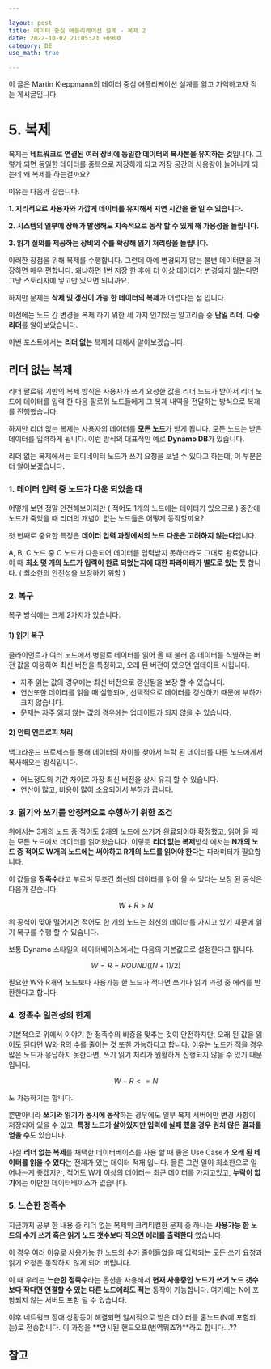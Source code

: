 ```yaml
---

layout: post
title: 데이터 중심 애플리케이션 설계 - 복제 2
date: 2022-10-02 21:05:23 +0900
category: DE
use_math: true

---
```


이 글은 Martin Kleppmann의 데이터 중심 애플리케이션 설계를 읽고 기억하고자 적는 게시글입니다.

# 5. 복제

복제는 **네트워크로 연결된 여러 장비에 동일한 데이터의 복사본을 유지하는 것**입니다. 그렇게 되면 동일한 데이터를 중복으로 저장하게 되고 저장 공간의 사용량이 늘어나게 되는데 왜 복제를 하는걸까요?

이유는 다음과 같습니다.

**1. 지리적으로 사용자와 가깝게 데이터를 유지해서 지연 시간을 줄 일 수 있습니다.**

**2. 시스템의 일부에 장애가 발생해도 지속적으로 동작 할 수 있게 해 가용성을 늘립니다.**

**3. 읽기 질의를 제공하는 장비의 수를 확장해 읽기 처리량을 늘립니다.**

이러한 장점을 위해 복제를 수행합니다. 그런데 아예 변경되지 않는 불변 데이터만을 저장하면 매우 편합니다. 왜냐하면 1번 저장 한 후에 더 이상 데이터가 변경되지 않는다면 그냥 스토리지에 넣고만 있으면 되니까요.

하지만 문제는 **삭제 및 갱신이 가능 한 데이터의 복제**가 어렵다는 점 입니다.

이전에는 노드 간 변경을 복제 하기 위한 세 가지 인기있는 알고리즘 중 **단일 리더**, **다중 리더**를 알아보았습니다.

이번 포스트에서는 **리더 없는** 복제에 대해서 알아보겠습니다.

## 리더 없는 복제

리더 팔로워 기반의 복제 방식은 사용자가 쓰기 요청한 값을 리더 노드가 받아서 리더 노드에 데이터를 입력 한 다음 팔로워 노드들에게 그 복제 내역을 전달하는 방식으로 복제를 진행했습니다.

하지만 리더 없는 복제는 사용자의 데이터를 **모든 노드**가 받게 됩니다. 모든 노드는 받은 데이터를 입력하게 됩니다. 이런 방식의 대표적인 예로 **Dynamo DB**가 있습니다.

리더 없는 복제에서는 코디네이터 노드가 쓰기 요청을 보낼 수 있다고 하는데, 이 부분은 더 알아보겠습니다.

### 1. 데이터 입력 중 노드가 다운 되었을 때

어떻게 보면 정말 안전해보이지만 ( 적어도 1개의 노드에는 데이터가 있으므로 ) 중간에 노드가 죽었을 때 리더의 개념이 없는 노드들은 어떻게 동작할까요?

첫 번째로 중요한 특징은 **데이터 입력 과정에서의 노드 다운은 고려하지 않는다**입니다.

A, B, C 노드 중 C 노드가 다운되어 데이터를 입력받지 못하더라도 그대로 완료합니다. 이 때 **최소 몇 개의 노드가 입력이 완료 되었는지에 대한 파라미터가 별도로 있는 듯** 합니다. ( 최소한의 안전성을 보장하기 위함 )

### 2. 복구

복구 방식에는 크게 2가지가 있습니다.

#### 1) 읽기 복구

클라이언트가 여러 노드에서 병렬로 데이터를 읽어 올 때 불러 온 데이터를 식별하는 버전 값을 이용하여 최신 버전을 특정하고, 오래 된 버전이 있으면 업데이트 시킵니다.

- 자주 읽는 값의 경우에는 최신 버전으로 갱신됨을 보장 할 수 있습니다.
- 연산또한 데이터를 읽을 때 실행되며, 선택적으로 데이터를 갱신하기 때문에 부하가 크지 않습니다.
- 문제는 자주 읽지 않는 값의 경우에는 업데이트가 되지 않을 수 있습니다.

#### 2) 안티 엔트로피 처리

백그라운드 프로세스를 통해 데이터의 차이를 찾아서 누락 된 데이터를 다른 노드에게서 복사해오는 방식입니다.

- 어느정도의 기간 차이로 가장 최신 버전을 상시 유지 할 수 있습니다.
- 연산이 많고, 비용이 많이 소요되어서 부하카 큽니다.

### 3. 읽기와 쓰기를 안정적으로 수행하기 위한 조건

위에서는 3개의 노드 중 적어도 2개의 노드에 쓰기가 완료되어야 확정했고, 읽어 올 때는 모든 노드에서 데이터를 읽어왔습니다. 이렇듯 **리더 없는 복제**방식 에서는 **N개의 노드 중 적어도 W개의 노드에는 써야하고 R개의 노드를 읽어야 한다**는 파라미터가 필요합니다.

이 값들을 **정족수**라고 부르며 무조건 최신의 데이터를 읽어 올 수 있다는 보장 된 공식은 다음과 같습니다.

$$W + R > N$$

위 공식이 맞아 떨어지면 적어도 한 개의 노드는 최신의 데이터를 가지고 있기 때문에 읽기 복구를 수행 할 수 있습니다.

보통 Dynamo 스타일의 데이터베이스에서는 다음의 기본값으로 설정한다고 합니다.

$$W = R = ROUND((N+1)/2)$$

필요한 W와 R개의 노드보다 사용가능 한 노드가 적다면 쓰기나 읽기 과정 중 에러를 반환한다고 합니다.

### 4. 정족수 일관성의 한계

기본적으로 위에서 이야기 한 정족수의 비중을 맞추는 것이 안전하지만, 오래 된 값을 읽어도 된다면 W와 R의 수를 줄이는 것 또한 가능하다고 합니다. 이유는 노드가 적을 경우 많은 노드가 응답하지 못한다면, 쓰기 읽기 처리가 원활하게 진행되지 않을 수 있기 때문입니다.

$$W+R <= N$$

도 가능하기는 합니다.

뿐만아니라 **쓰기와 읽기가 동시에 동작**하는 경우에도 일부 복제 서버에만 변경 사항이 저장되어 있을 수 있고, **특정 노드가 살아있지만 입력에 실패 했을 경우 원치 않은 결과를 얻을 수**도 있습니다.

사실 **리더 없는 복제**를 채택한 데이터베이스를 사용 할 때 좋은 Use Case가 **오래 된 데이터를 읽을 수 있다**는 전제가 있는 데이터 적재 입니다. 물론 그런 일이 최소한으로 일어나는게 좋겠지만, 적어도 W개 이상의 데이터는 최근 데이터를 가지고있고, **누락이 없기**에는 이만한 데이터베이스가 없습니다.

### 5. 느슨한 정족수

지금까지 공부 한 내용 중 리더 없는 복제의 크리티컬한 문제 중 하나는 **사용가능 한 노드의 수가 쓰기 혹은 읽기 노드 갯수보다 적으면 에러를 출력한다** 였습니다.

이 경우 여러 이유로 사용가능 한 노드의 수가 줄어들었을 때 입력되는 모든 쓰기 요청과 읽기 요청은 동작하지 않게 되어 버립니다.

이 때 우리는 **느슨한 정족수**라는 옵션을 사용해서 **현재 사용중인 노드가 쓰기 노드 갯수보다 작다면 연결할 수 있는 다른 노드에라도 적는** 동작이 가능합니다. 여기에는 N에 포함되지 않는 서버도 포함 될 수 있습니다.

이후 네트워크 장애 상황등이 해결되면 일시적으로 받은 데이터를 홈노드(N에 포함되는)로 전송합니다. 이 과정을 **암시된 핸드오프(번역뭐죠?)**라고 합니다...??





## 참고

<script type="text/javascript" src="https://cdnjs.cloudflare.com/ajax/libs/mathjax/2.7.1/MathJax.js?config=TeX-AMS-MML_HTMLorMML"></script>
